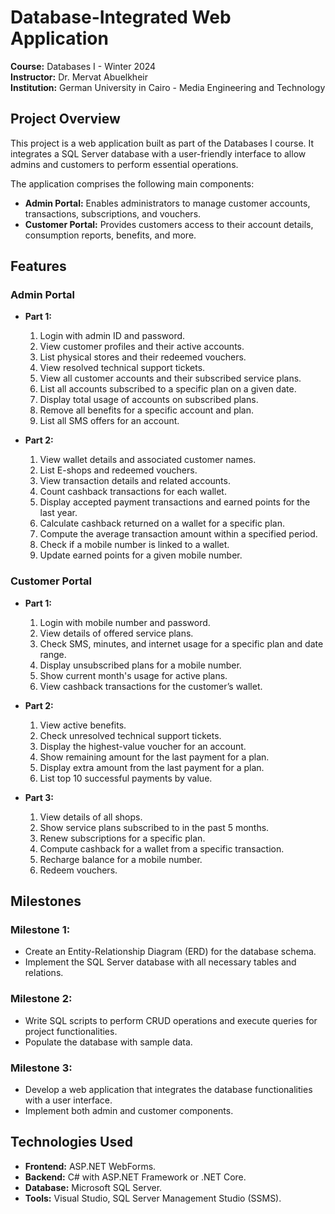 # Database-Integrated Web Application  
**Course:** Databases I - Winter 2024  
**Instructor:** Dr. Mervat Abuelkheir  
**Institution:** German University in Cairo - Media Engineering and Technology  

## Project Overview  
This project is a web application built as part of the Databases I course. It integrates a SQL Server database with a user-friendly interface to allow admins and customers to perform essential operations.  

The application comprises the following main components:  
- **Admin Portal:** Enables administrators to manage customer accounts, transactions, subscriptions, and vouchers.  
- **Customer Portal:** Provides customers access to their account details, consumption reports, benefits, and more.  

## Features  
### Admin Portal  
- **Part 1:**  
  1. Login with admin ID and password.  
  2. View customer profiles and their active accounts.  
  3. List physical stores and their redeemed vouchers.  
  4. View resolved technical support tickets.  
  5. View all customer accounts and their subscribed service plans.  
  6. List all accounts subscribed to a specific plan on a given date.  
  7. Display total usage of accounts on subscribed plans.  
  8. Remove all benefits for a specific account and plan.  
  9. List all SMS offers for an account.  

- **Part 2:**  
  1. View wallet details and associated customer names.  
  2. List E-shops and redeemed vouchers.  
  3. View transaction details and related accounts.  
  4. Count cashback transactions for each wallet.  
  5. Display accepted payment transactions and earned points for the last year.  
  6. Calculate cashback returned on a wallet for a specific plan.  
  7. Compute the average transaction amount within a specified period.  
  8. Check if a mobile number is linked to a wallet.  
  9. Update earned points for a given mobile number.  

### Customer Portal  
- **Part 1:**  
  1. Login with mobile number and password.  
  2. View details of offered service plans.  
  3. Check SMS, minutes, and internet usage for a specific plan and date range.  
  4. Display unsubscribed plans for a mobile number.  
  5. Show current month's usage for active plans.  
  6. View cashback transactions for the customer’s wallet.  

- **Part 2:**  
  1. View active benefits.  
  2. Check unresolved technical support tickets.  
  3. Display the highest-value voucher for an account.  
  4. Show remaining amount for the last payment for a plan.  
  5. Display extra amount from the last payment for a plan.  
  6. List top 10 successful payments by value.  

- **Part 3:**  
  1. View details of all shops.  
  2. Show service plans subscribed to in the past 5 months.  
  3. Renew subscriptions for a specific plan.  
  4. Compute cashback for a wallet from a specific transaction.  
  5. Recharge balance for a mobile number.  
  6. Redeem vouchers.  

## Milestones  
### **Milestone 1:**  
- Create an Entity-Relationship Diagram (ERD) for the database schema.  
- Implement the SQL Server database with all necessary tables and relations.  

### **Milestone 2:**  
- Write SQL scripts to perform CRUD operations and execute queries for project functionalities.  
- Populate the database with sample data.  

### **Milestone 3:**  
- Develop a web application that integrates the database functionalities with a user interface.  
- Implement both admin and customer components.  

## Technologies Used  
- **Frontend:** ASP.NET WebForms.  
- **Backend:** C# with ASP.NET Framework or .NET Core.  
- **Database:** Microsoft SQL Server.  
- **Tools:** Visual Studio, SQL Server Management Studio (SSMS).  
